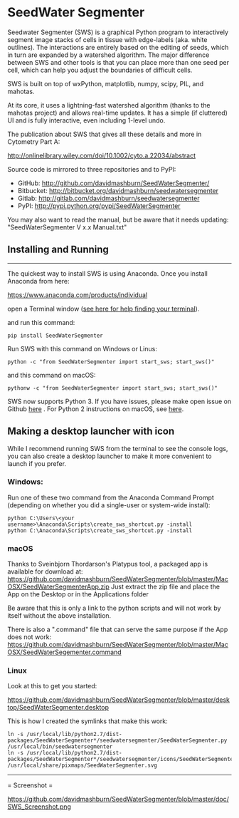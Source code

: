 # SeedWater Segmenter

Seedwater Segmenter (SWS) is a graphical Python program to interactively segment
image stacks of cells in tissue with edge-labels (aka. white outlines).
The interactions are entirely based on the editing of seeds,
which in turn are expanded by a watershed algorithm.
The major difference between SWS and other tools is that you can place more than one seed per cell,
which can help you adjust the boundaries of difficult cells.

SWS is built on top of wxPython, matplotlib, numpy, scipy, PIL, and mahotas.

At its core, it uses a lightning-fast watershed algorithm (thanks to the mahotas project) and allows real-time updates.
It has a simple (if cluttered) UI and is fully interactive, even including 1-level undo.

The publication about SWS that gives all these details and more in Cytometry Part A:

http://onlinelibrary.wiley.com/doi/10.1002/cyto.a.22034/abstract

Source code is mirrored to three repositories and to PyPI:

  * GitHub:      http://github.com/davidmashburn/SeedWaterSegmenter/
  * Bitbucket:   http://bitbucket.org/davidmashburn/seedwatersegmenter
  * Gitlab:      http://gitlab.com/davidmashburn/seedwatersegmenter
  * PyPI:        http://pypi.python.org/pypi/SeedWaterSegmenter


You may also want to read the manual, but be aware that it needs updating: "SeedWaterSegmenter V x.x Manual.txt"


## Installing and Running
----

The quickest way to install SWS is using Anaconda. Once you install Anaconda from here:

https://www.anaconda.com/products/individual

open a Terminal window ([see here for help finding your terminal](https://docs.anaconda.com/anaconda/user-guide/getting-started/#cli-hello)).

and run this command:

```
pip install SeedWaterSegmenter
```

Run SWS with this command on Windows or Linus:

```
python -c "from SeedWaterSegmenter import start_sws; start_sws()"
```

and this command on macOS:

```
pythonw -c "from SeedWaterSegmenter import start_sws; start_sws()"
```

SWS now supports Python 3. If you have issues, please make open issue on Github [here](https://github.com/davidmashburn/SeedWaterSegmenter/issues) . For Python 2 instructions on macOS, see [here](old-python2-install-instructions-mac.md).


## Making a desktop launcher with icon

While I recommend running SWS from the terminal to see the console logs, you can also create a desktop launcher to make it more convenient to launch if you prefer.

### Windows:
    
Run one of these two command from the Anaconda Command Prompt (depending on whether you did a single-user or system-wide install):

```
python C:\Users\<your username>\Anaconda\Scripts\create_sws_shortcut.py -install
python C:\Anaconda\Scripts\create_sws_shortcut.py -install
```

### macOS

Thanks to Sveinbjorn Thordarson's Platypus tool, a packaged app is available for download at:
https://github.com/davidmashburn/SeedWaterSegmenter/blob/master/MacOSX/SeedWaterSegmenterApp.zip
Just extract the zip file and place the App on the Desktop or in the Applications folder

Be aware that this is only a link to the python scripts and will not work by itself without the above installation.

There is also a ".command" file that can serve the same purpose if the App does not work:
https://github.com/davidmashburn/SeedWaterSegmenter/blob/master/MacOSX/SeedWaterSegementer.command

### Linux

Look at this to get you started:

https://github.com/davidmashburn/SeedWaterSegmenter/blob/master/desktop/SeedWaterSegmenter.desktop

This is how I created the symlinks that make this work:

```
ln -s /usr/local/lib/python2.7/dist-packages/SeedWaterSegmenter*/seedwatersegmenter/SeedWaterSegmenter.py /usr/local/bin/seedwatersegmenter
ln -s /usr/local/lib/python2.7/dist-packages/SeedWaterSegmenter*/seedwatersegmenter/icons/SeedWaterSegmenter.svg /usr/local/share/pixmaps/SeedWaterSegmenter.svg
```

----
= Screenshot =

https://github.com/davidmashburn/SeedWaterSegmenter/blob/master/doc/SWS_Screenshot.png

